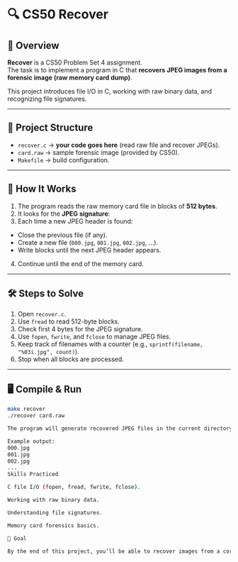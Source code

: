 # 🔍 CS50 Recover

## 📘 Overview
**Recover** is a CS50 Problem Set 4 assignment.  
The task is to implement a program in C that **recovers JPEG images from a forensic image (raw memory card dump)**.  

This project introduces file I/O in C, working with raw binary data, and recognizing file signatures.  

---

## 📂 Project Structure
- `recover.c` → **your code goes here** (read raw file and recover JPEGs).  
- `card.raw` → sample forensic image (provided by CS50).  
- `Makefile` → build configuration.  

---

## 📝 How It Works
1. The program reads the raw memory card file in blocks of **512 bytes**.  
2. It looks for the **JPEG signature**:  
3. Each time a new JPEG header is found:
- Close the previous file (if any).  
- Create a new file (`000.jpg`, `001.jpg`, `002.jpg`, …).  
- Write blocks until the next JPEG header appears.  
4. Continue until the end of the memory card.  

---

## 🛠️ Steps to Solve
1. Open `recover.c`.  
2. Use `fread` to read 512-byte blocks.  
3. Check first 4 bytes for the JPEG signature.  
4. Use `fopen`, `fwrite`, and `fclose` to manage JPEG files.  
5. Keep track of filenames with a counter (e.g., `sprintf(filename, "%03i.jpg", count)`).  
6. Stop when all blocks are processed.  

---

## 🖥️ Compile & Run
```bash
make recover
./recover card.raw

The program will generate recovered JPEG files in the current directory.

Example output:
000.jpg
001.jpg
002.jpg
...
Skills Practiced

C file I/O (fopen, fread, fwrite, fclose).

Working with raw binary data.

Understanding file signatures.

Memory card forensics basics.

🎯 Goal

By the end of this project, you’ll be able to recover images from a corrupted memory card, just like digital forensics investigators do.
